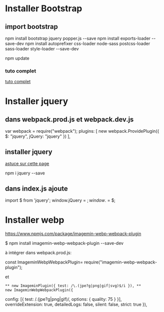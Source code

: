 # Installer Bootstrap

## import bootstrap
npm install bootstrap jquery popper.js --save
npm install exports-loader --save-dev
npm install autoprefixer css-loader node-sass postcss-loader sass-loader style-loader --save-dev

npm update

### tuto complet
[tuto complet](https://stevenwestmoreland.com/2018/01/how-to-include-bootstrap-in-your-project-with-webpack.html)

# Installer jquery
## dans webpack.prod.js et webpack.dev.js

var webpack = require("webpack");
 plugins: [
    new webpack.ProvidePlugin({
        $: "jquery",
        jQuery: "jquery"
    })
 ],

## installer jquery

[astuce sur cette page](https://stackoverflow.com/questions/28969861/managing-jquery-plugin-dependency-in-webpack)

npm i jquery --save

## dans index.js ajoute

import $ from 'jquery';
window.jQuery = $;
window.$ = $;


# Installer webp

https://www.npmjs.com/package/imagemin-webp-webpack-plugin

$ npm install imagemin-webp-webpack-plugin --save-dev

à intégrer dans webpack.prod.js:

const ImageminWebpWebpackPlugin= require("imagemin-webp-webpack-plugin");

et

```
** new ImageminPlugin({ test: /\.(jpe?g|png|gif|svg)$/i }), **
new ImageminWebpWebpackPlugin({
```

config: [{ test: /.(jpe?g|png|gif)/, options: { quality: 75 } }], overrideExtension: true, detailedLogs: false, silent: false, strict: true }),
